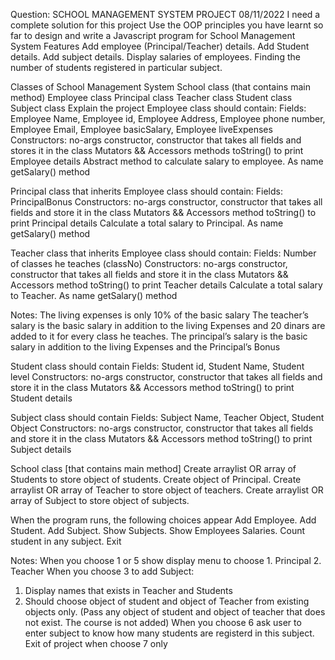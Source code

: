 Question: SCHOOL MANAGEMENT SYSTEM PROJECT				08/11/2022
I need a complete solution for this project
Use the OOP principles you have learnt so far to design and write a Javascript program for School Management System
Features
Add employee (Principal/Teacher) details.
Add Student details.
Add subject details.
Display salaries of employees.
Finding the number of students registered in  particular subject.
 
Classes of School Management System
School class (that contains main method)
Employee class
Principal class
Teacher class
Student class
Subject class
Explain the project
Employee class should contain:
Fields: Employee Name, Employee id, Employee Address, Employee phone number, Employee Email, Employee basicSalary, Employee liveExpenses
Constructors: no-args constructor, constructor that takes all fields and stores it in the class
Mutators &&  Accessors methods
toString() to print Employee details
Abstract method to calculate salary to employee. As name getSalary() method
 
Principal class that inherits Employee class should contain:
Fields: PrincipalBonus
Constructors: no-args constructor, constructor that takes all fields and store it in the class
Mutators &&  Accessors method
toString() to print Principal details
Calculate a total salary to Principal. As name getSalary() method
 
Teacher class that inherits Employee class should contain:
Fields: Number of classes he teaches (classNo)
Constructors: no-args constructor, constructor that takes all fields and store it in the class
Mutators &&  Accessors method
toString() to print Teacher details
Calculate a total salary to Teacher. As name getSalary() method
 
Notes:
The living expenses is only 10% of the basic salary
The teacher’s salary is the basic salary in addition to the living Expenses and 20 dinars are added to it for every class he teaches.
The principal’s salary is the basic salary in addition to the living Expenses and the Principal’s Bonus
 
Student class should contain
Fields: Student id, Student Name, Student level
Constructors: no-args constructor, constructor that takes all fields and store it in the class
Mutators &&  Accessors method
toString() to print Student details
 
Subject class should contain
Fields: Subject Name, Teacher Object, Student Object
Constructors: no-args constructor, constructor that takes all fields and store it in the class
Mutators &&  Accessors method
toString() to print Subject details
 
School class [that contains main method]
Create arraylist OR array of Students to store object of students.
Create object of Principal.
Create arraylist OR array of Teacher to store object of teachers.
Create arraylist OR array of Subject to store object of subjects.
 
When the program runs, the following choices appear
Add Employee.
Add Student.
Add Subject.
Show Subjects.
Show Employees Salaries.
Count student in any subject.
Exit
 
Notes:
When you choose 1 or 5 show display menu to choose 1. Principal	2. Teacher
When you choose 3 to add Subject:
1.	Display names that exists in  Teacher and Students
2.	Should choose object of student and object of Teacher from existing objects only. (Pass any object of student and object of teacher that does not exist. The course is not added)
When you choose 6 ask user to enter subject to know how many students are registerd in this subject.
Exit of project when choose 7 only